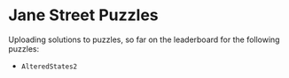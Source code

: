 # Jane Street Puzzles

Uploading solutions to puzzles, so far on the leaderboard for the following puzzles:
* `AlteredStates2`

